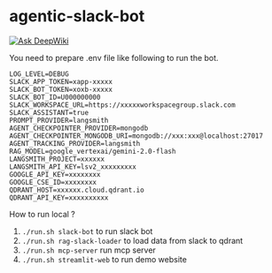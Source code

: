 # agentic-slack-bot

[![Ask DeepWiki](https://deepwiki.com/badge.svg)](https://deepwiki.com/wei840222/agentic-slack-bot)

You need to prepare .env file like following to run the bot.

```
LOG_LEVEL=DEBUG
SLACK_APP_TOKEN=xapp-xxxxx
SLACK_BOT_TOKEN=xoxb-xxxxx
SLACK_BOT_ID=U000000000
SLACK_WORKSPACE_URL=https://xxxxxworkspacegroup.slack.com
SLACK_ASSISTANT=true
PROMPT_PROVIDER=langsmith
AGENT_CHECKPOINTER_PROVIDER=mongodb
AGENT_CHECKPOINTER_MONGODB_URI=mongodb://xxx:xxx@localhost:27017
AGENT_TRACKING_PROVIDER=langsmith
RAG_MODEL=google_vertexai/gemini-2.0-flash
LANGSMITH_PROJECT=xxxxxx
LANGSMITH_API_KEY=lsv2_xxxxxxxxx
GOOGLE_API_KEY=xxxxxxxx
GOOGLE_CSE_ID=xxxxxxxx
QDRANT_HOST=xxxxxx.cloud.qdrant.io
QDRANT_API_KEY=xxxxxxxxxx
```

How to run local ?

1. `./run.sh slack-bot` to run slack bot
2. `./run.sh rag-slack-loader` to load data from slack to qdrant
3. `./run.sh mcp-server` run mcp server
4. `./run.sh streamlit-web` to run demo website
